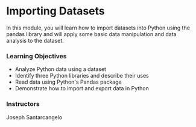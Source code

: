 # Importing Datasets
In this module, you will learn how to import datasets into Python using the pandas library and will apply some basic data manipulation and data analysis to the dataset.

### Learning Objectives
- Analyze Python data using a dataset
- Identify three Python libraries and describe their uses
- Read data using Python's Pandas package
- Demonstrate how to import and export data in Python

### Instructors
Joseph Santarcangelo
